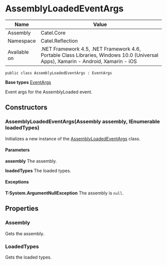 

# AssemblyLoadedEventArgs

Name|Value
---|---
Assembly|Catel.Core
Namespace|Catel.Reflection
Available on|.NET Framework 4.5, .NET Framework 4.6, Portable Class Libraries, Windows 10.0 (Universal Apps), Xamarin - Android, Xamarin - iOS

```
public class AssemblyLoadedEventArgs : EventArgs
```

**Base types**
[EventArgs]()


Event args for the AssemblyLoaded event.



## Constructors

### AssemblyLoadedEventArgs(Assembly assembly, IEnumerable<Type> loadedTypes)

Initializes a new instance of the [AssemblyLoadedEventArgs](#) class.

#### Parameters

**assembly**
The assembly.

**loadedTypes**
The loaded types.

#### Exceptions

**T:System.ArgumentNullException**
The assembly is ```null```.



## Properties

### Assembly

Gets the assembly.



### LoadedTypes

Gets the loaded types.



